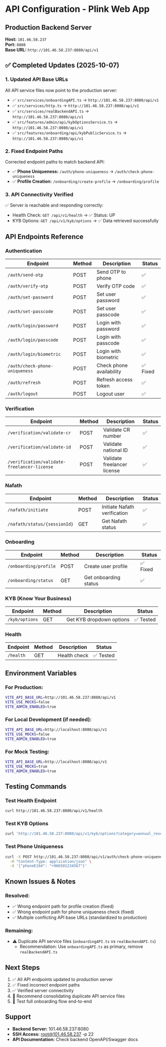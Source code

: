 # API Configuration - Plink Web App

## Production Backend Server
**Host:** `101.46.58.237`  
**Port:** `8080`  
**Base URL:** `http://101.46.58.237:8080/api/v1`

## ✅ Completed Updates (2025-10-07)

### 1. Updated API Base URLs
All API service files now point to the production server:

- ✅ `src/services/onboardingAPI.ts` → `http://101.46.58.237:8080/api/v1`
- ✅ `src/services/http.ts` → `http://101.46.58.237:8080/api/v1`
- ✅ `src/services/realBackendAPI.ts` → `http://101.46.58.237:8080/api/v1`
- ✅ `src/features/admin/api/kybOptionsService.ts` → `http://101.46.58.237:8080/api/v1`
- ✅ `src/features/onboarding/api/kybPublicService.ts` → `http://101.46.58.237:8080/api/v1`

### 2. Fixed Endpoint Paths
Corrected endpoint paths to match backend API:

- ✅ **Phone Uniqueness:** `/auth/phone-uniqueness` → `/auth/check-phone-uniqueness`
- ✅ **Profile Creation:** `/onboarding/create-profile` → `/onboarding/profile`

### 3. API Connectivity Verified
✅ Server is reachable and responding correctly:
- Health Check: `GET /api/v1/health` → ✅ Status: UP
- KYB Options: `GET /api/v1/kyb/options` → ✅ Data retrieved successfully

## API Endpoints Reference

### Authentication
| Endpoint | Method | Description | Status |
|----------|--------|-------------|---------|
| `/auth/send-otp` | POST | Send OTP to phone | ✅ |
| `/auth/verify-otp` | POST | Verify OTP code | ✅ |
| `/auth/set-password` | POST | Set user password | ✅ |
| `/auth/set-passcode` | POST | Set user passcode | ✅ |
| `/auth/login/password` | POST | Login with password | ✅ |
| `/auth/login/passcode` | POST | Login with passcode | ✅ |
| `/auth/login/biometric` | POST | Login with biometric | ✅ |
| `/auth/check-phone-uniqueness` | POST | Check phone availability | ✅ Fixed |
| `/auth/refresh` | POST | Refresh access token | ✅ |
| `/auth/logout` | POST | Logout user | ✅ |

### Verification
| Endpoint | Method | Description | Status |
|----------|--------|-------------|---------|
| `/verification/validate-cr` | POST | Validate CR number | ✅ |
| `/verification/validate-id` | POST | Validate national ID | ✅ |
| `/verification/validate-freelancer-license` | POST | Validate freelancer license | ✅ |

### Nafath
| Endpoint | Method | Description | Status |
|----------|--------|-------------|---------|
| `/nafath/initiate` | POST | Initiate Nafath verification | ✅ |
| `/nafath/status/{sessionId}` | GET | Get Nafath status | ✅ |

### Onboarding
| Endpoint | Method | Description | Status |
|----------|--------|-------------|---------|
| `/onboarding/profile` | POST | Create user profile | ✅ Fixed |
| `/onboarding/status` | GET | Get onboarding status | ✅ |

### KYB (Know Your Business)
| Endpoint | Method | Description | Status |
|----------|--------|-------------|---------|
| `/kyb/options` | GET | Get KYB dropdown options | ✅ Tested |

### Health
| Endpoint | Method | Description | Status |
|----------|--------|-------------|---------|
| `/health` | GET | Health check | ✅ Tested |

## Environment Variables

### For Production:
```bash
VITE_API_BASE_URL=http://101.46.58.237:8080/api/v1
VITE_USE_MOCKS=false
VITE_ADMIN_ENABLED=true
```

### For Local Development (if needed):
```bash
VITE_API_BASE_URL=http://localhost:8080/api/v1
VITE_USE_MOCKS=false
VITE_ADMIN_ENABLED=true
```

### For Mock Testing:
```bash
VITE_API_BASE_URL=http://localhost:8080/api/v1
VITE_USE_MOCKS=true
VITE_ADMIN_ENABLED=true
```

## Testing Commands

### Test Health Endpoint
```bash
curl http://101.46.58.237:8080/api/v1/health
```

### Test KYB Options
```bash
curl 'http://101.46.58.237:8080/api/v1/kyb/options?category=annual_revenue&locale=en'
```

### Test Phone Uniqueness
```bash
curl -X POST http://101.46.58.237:8080/api/v1/auth/check-phone-uniqueness \
  -H "Content-Type: application/json" \
  -d '{"phoneE164": "+966501234567"}'
```

## Known Issues & Notes

### Resolved:
- ✅ Wrong endpoint path for profile creation (fixed)
- ✅ Wrong endpoint path for phone uniqueness check (fixed)
- ✅ Multiple conflicting API base URLs (standardized to production)

### Remaining:
- ⚠️ Duplicate API service files (`onboardingAPI.ts` vs `realBackendAPI.ts`)
  - Recommendation: Use `onboardingAPI.ts` as primary, remove `realBackendAPI.ts`

## Next Steps

1. ✅ All API endpoints updated to production server
2. ✅ Fixed incorrect endpoint paths
3. ✅ Verified server connectivity
4. 🔄 Recommend consolidating duplicate API service files
5. 🔄 Test full onboarding flow end-to-end

## Support

- **Backend Server:** 101.46.58.237:8080
- **SSH Access:** root@101.46.58.237 -p 22
- **API Documentation:** Check backend OpenAPI/Swagger docs



